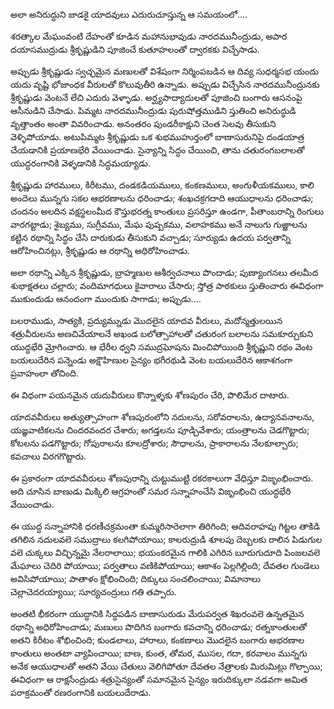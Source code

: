 ﻿అలా అనిరుద్ధుని జాడకై యాదవులు ఎదురుచూస్తున్న ఆ సమయంలో.... 

శరత్కాల మేఘంవంటి దేహంతో కూడిన మహానుభావుడు నారదమునీంద్రుడు, అపార దయాసముద్రుడు శ్రీకృష్ణుడిని పూజించే కుతూహలంతో ద్వారకకు విచ్చేసాడు. 

అప్పుడు శ్రీకృష్ణుడు స్వచ్ఛమైన మణులతో విశేషంగా నిర్మింపబడిన ఆ దివ్య సుధర్మసభ యందు యదు వృష్టి భోజాంధక వీరులతో కొలువుతీరి ఉన్నాడు. అప్పుడు విచ్చేసిన నారదమునీంద్రునకు శ్రీకృష్ణుడు వెంటనే లేచి ఎదురు వెళ్ళాడు. అర్ఘ్యపాద్యాదులతో పూజించి బంగారు ఆసనంపై ఆసీనుడిని చేసాడు. పిమ్మట నారదమునీంద్రుడు పురుషోత్తముడిని స్తుతించి అనిరుద్ధుడి వృత్తాంతం అంతా వివరించాడు. అనంతరం పుండరీకాక్షుని చెంత సెలవు తీసుకుని వెళ్ళిపోయాడు. అటుపిమ్మట శ్రీకృష్ణుడు ఒక శుభముహుర్తంలో బాణాసురునిపై దండయాత్ర చేయడానికి ప్రయాణభేరి వేయించాడు. సైన్యాన్ని సిద్ధం చేయించి, తాను చతురంగబలాలతో యుద్ధరంగానికి వెళ్ళడానికి సిద్ధమయ్యాడు. 

శ్రీకృష్ణుడు హారములు, కిరీటము, దండకడియములు, కంకణములు, అంగుళీయకములు, కాలి అందెలు మున్నగు సకల ఆభరణాలను ధరించాడు; శంఖచక్రగదాది ఆయుధాలను ధరించాడు; చందనం అలదిన వక్షస్థలంమీద కౌస్తుభరత్న కాంతులు ప్రసరిస్తూ ఉండగా, పీతాంబరాన్ని రింగులు వారగట్టాడు; శైబ్యము, సుగ్రీవము, మేఘ పుష్పకము, వలాహకము అనే నాలుగు గుఱ్ఱాలను కట్టిన రథాన్ని సిద్ధం చేసి దారుకుడు తీసుకుని వచ్చాడు; సూర్యుడు ఉదయ పర్వతాన్ని ఆరోహించినట్లు, శ్రీకృష్ణుడు ఆ రథాన్ని అధిరోహించాడు. 

అలా రథాన్ని ఎక్కిన శ్రీకృష్ణుడు, బ్రాహ్మణుల ఆశీర్వచనాలు పొందాడు; పుణ్యాంగనలు తలమీద శుభాక్షతలు చల్లారు; వందిమాగధులు కైవారాలు చేసారు; స్తోత్ర పాఠకులు స్తుతించారు ఈవిధంగా ముకుందుడు ఆనందంగా ముందుకు సాగాడు; అప్పుడు.... 

బలరాముడు, సాత్యకి, ప్రద్యుమ్నుడు మొదలైన యాదవ వీరులు, మదోన్మత్తులయిన శత్రువీరులను అణచివేయాలనే అఖండ బలోత్సాహాలతో చతురంగ బలాలను సమకూర్చుకుని యుద్ధభేరి మ్రోగించారు. ఆ భేరీల ధ్వని సముద్రఘోషను మించిపోయింది శ్రీకృష్ణుని రథం వెంట బయలుదేరిన పన్నెండు అక్షౌహిణుల సైన్యం భగీరథుడి వెంట బయలుదేరిన ఆకాశగంగా ప్రవాహంలా తోచింది. 

ఈ విధంగా పయనమైన యదువీరులు కొన్నాళ్ళకు శోణపురం చేరి, పొలిమేర దాటారు. 

యాదవవీరులు అత్యుత్సాహంగా శోణపురంలోని నదులను, సరోవరాలను, ఉద్యానవనాలను, యజ్ఞవాటికలను చిందరవందర చేశారు; అగడ్తలను పూడ్చివేశారు; యంత్రాలను చెడగొట్టారు; కోటలను పడగొట్టారు; గోపురాలను కూలద్రోశారు; సౌధాలను, ప్రాకారాలను నేలకూల్చారు; కవచాలు విరగగొట్టారు. 

ఈ ప్రకారంగా యాదవవీరులు శోణపురాన్ని చుట్టుముట్టి రకరకాలుగా వేధిస్తూ విజృంభించారు. అది చూసిన బాణుడు మిక్కిలి ఆగ్రహంతో సమర సన్నాహంచేసి విజృంభించి యుద్ధభేరి వేయించాడు. 

ఈ యుద్ధ సన్నాహానికి ధరణీచక్రమంతా కుమ్మరిసారెలాగా తిరిగింది; ఆదివరాహపు గిట్టల తాకిడి తగిలిన నదులవలె సముద్రాలు కలగిపోయాయి; కాలరుద్రుడి శూలపు దెబ్బలకు రాలిన పిడుగుల వలె చుక్కలు విచ్ఛిన్నమై నేలరాలాయి; భయంకరమైన గాలికి ఎగిరిన బూరుగుదూది పింజలవలె మేఘాలు చెదిరి పోయాయి; పర్వతాలు వణికిపోయాయి; ఆకాశం పెల్లగిల్లింది; దేవతల గుండెలు అవిసిపోయాయి; పాతాళం క్షోభించింది; దిక్కులు సంచలించాయి; విమానాలు చెల్లాచెదరయ్యాయి; సూర్యచంద్రులు గతి తప్పారు. 

అంతటి భీకరంగా యుద్ధానికి సిద్ధపడిన బాణాసురుడు మేరుపర్వత శిఖరంవలె ఉన్నతమైన రథాన్ని అధిరోహించాడు; మణులు పొదిగిన బంగారు కవచాన్ని ధరించాడు; రత్నకాంతులతో అతని కిరీటం శోభించింది; కుండలాలు, హారాలు, కంకణాలు మొదలైన బంగారు ఆభరణాల కాంతులు అంతటా వ్యాపించాయి; బాణ, కుంత, తోమర, ముసల, గదా, కరవాలం మున్నగు అనేక ఆయుధాలతో అతని వేయి చేతులు వెలిగిపోతూ దేవతల నేత్రాలకు మిరుమిట్లు గొల్పాయి; ఈవిధంగా ఆ రాక్షసేంద్రుడు శత్రుసైన్యంతో సమానమైన సైన్యం ఇరుదిక్కులా నడవగా అమిత పరాక్రమంతో రణరంగానికి బయలుదేరాడు. 

